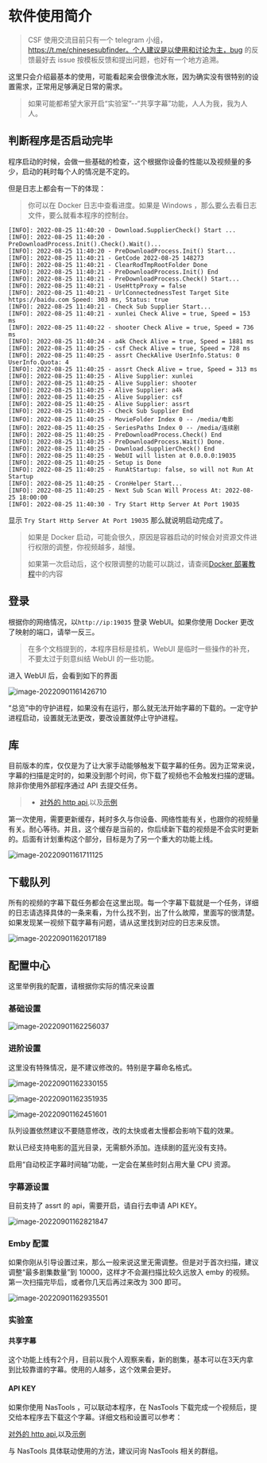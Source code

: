 # 软件使用简介

> CSF 使用交流目前只有一个 telegram 小组，https://t.me/chinesesubfinder。个人建议是以使用和讨论为主，bug 的反馈最好去 issue 按模板反馈和提出问题，也好有一个地方追溯。

这里只会介绍最基本的使用，可能看起来会很像流水账，因为确实没有很特别的设置需求，正常用足够满足日常的需求。

> 如果可能都希望大家开启“实验室”--“共享字幕”功能，人人为我，我为人人。

## 判断程序是否启动完毕

程序启动的时候，会做一些基础的检查，这个根据你设备的性能以及视频量的多少，启动的耗时每个人的情况是不定的。

但是日志上都会有一下的体现：

> 你可以在 Docker 日志中查看进度。如果是 Windows ，那么要么去看日志文件，要么就看本程序的控制台。

```
[INFO]: 2022-08-25 11:40:20 - Download.SupplierCheck() Start ...
[INFO]: 2022-08-25 11:40:20 - PreDownloadProcess.Init().Check().Wait()...
[INFO]: 2022-08-25 11:40:20 - PreDownloadProcess.Init() Start...
[INFO]: 2022-08-25 11:40:21 - GetCode 2022-08-25 148273
[INFO]: 2022-08-25 11:40:21 - ClearRodTmpRootFolder Done
[INFO]: 2022-08-25 11:40:21 - PreDownloadProcess.Init() End
[INFO]: 2022-08-25 11:40:21 - PreDownloadProcess.Check() Start...
[INFO]: 2022-08-25 11:40:21 - UseHttpProxy = false
[INFO]: 2022-08-25 11:40:21 - UrlConnectednessTest Target Site https://baidu.com Speed: 303 ms, Status: true
[INFO]: 2022-08-25 11:40:21 - Check Sub Supplier Start...
[INFO]: 2022-08-25 11:40:21 - xunlei Check Alive = true, Speed = 153 ms
[INFO]: 2022-08-25 11:40:22 - shooter Check Alive = true, Speed = 736 ms
[INFO]: 2022-08-25 11:40:24 - a4k Check Alive = true, Speed = 1881 ms
[INFO]: 2022-08-25 11:40:25 - csf Check Alive = true, Speed = 728 ms
[INFO]: 2022-08-25 11:40:25 - assrt CheckAlive UserInfo.Status: 0 UserInfo.Quota: 4
[INFO]: 2022-08-25 11:40:25 - assrt Check Alive = true, Speed = 313 ms
[INFO]: 2022-08-25 11:40:25 - Alive Supplier: xunlei
[INFO]: 2022-08-25 11:40:25 - Alive Supplier: shooter
[INFO]: 2022-08-25 11:40:25 - Alive Supplier: a4k
[INFO]: 2022-08-25 11:40:25 - Alive Supplier: csf
[INFO]: 2022-08-25 11:40:25 - Alive Supplier: assrt
[INFO]: 2022-08-25 11:40:25 - Check Sub Supplier End
[INFO]: 2022-08-25 11:40:25 - MovieFolder Index 0 -- /media/电影
[INFO]: 2022-08-25 11:40:25 - SeriesPaths Index 0 -- /media/连续剧
[INFO]: 2022-08-25 11:40:25 - PreDownloadProcess.Check() End
[INFO]: 2022-08-25 11:40:25 - PreDownloadProcess.Wait() Done.
[INFO]: 2022-08-25 11:40:25 - Download.SupplierCheck() End
[INFO]: 2022-08-25 11:40:25 - WebUI will listen at 0.0.0.0:19035
[INFO]: 2022-08-25 11:40:25 - Setup is Done
[INFO]: 2022-08-25 11:40:25 - RunAtStartup: false, so will not Run At Startup
[INFO]: 2022-08-25 11:40:25 - CronHelper Start...
[INFO]: 2022-08-25 11:40:25 - Next Sub Scan Will Process At: 2022-08-25 18:00:00
[INFO]: 2022-08-25 11:40:30 - Try Start Http Server At Port 19035
```

显示 `Try Start Http Server At Port 19035` 那么就说明启动完成了。

> 如果是 Docker 启动，可能会很久，原因是容器启动的时候会对资源文件进行权限的调整，你视频越多，越慢。
>
> 如果第一次启动后，这个权限调整的功能可以跳过，请查阅[Docker 部署教程](https://github.com/allanpk716/ChineseSubFinder/blob/master/docker/readme.md)中的内容

## 登录

根据你的网络情况，以`http://ip:19035` 登录 WebUI。如果你使用 Docker 更改了映射的端口，请举一反三。

> 在多个文档提到的，本程序目标是挂机，WebUI 是临时一些操作的补充，不要太过于刻意纠结 WebUI 的一些功能。

进入 WebUI 后，会看到如下的界面

![image-20220901161426710](软件使用简介.assets/image-20220901161426710.png)

“总览”中的守护进程，如果没有在运行，那么就无法开始字幕的下载的。一定守护进程启动，设置就无法更改，要改设置就停止守护进程。

## 库

目前版本的库，仅仅是为了让大家手动能够触发下载字幕的任务。因为正常来说，字幕的扫描是定时的，如果没到那个时间，你下载了视频也不会触发扫描的逻辑。除非你使用外部程序通过 API 去提交任务。

> - [对外的 http api](https://github.com/allanpk716/ChineseSubFinder/tree/docs/DesignFile/ApiKey设计),以及[示例](https://github.com/allanpk716/ChineseSubFinder/issues/336)

第一次使用，需要更新缓存，耗时多久与你设备、网络性能有关，也跟你的视频量有关。耐心等待。并且，这个缓存是当前的，你后续新下载的视频是不会实时更新的。后面有计划重构这个部分，目标是为了另一个重大的功能上线。

![image-20220901161711125](软件使用简介.assets/image-20220901161711125.png)

## 下载队列

所有的视频的字幕下载任务都会在这里出现。每一个字幕下载就是一个任务，详细的日志请选择具体的一条来看，为什么找不到，出了什么故障，里面写的很清楚。如果发现某一视频下载字幕有问题，请从这里找到对应的日志来反馈。

![image-20220901162017189](软件使用简介.assets/image-20220901162017189.png)

## 配置中心

这里举例我的配置，请根据你实际的情况来设置

### 基础设置

![image-20220901162256037](软件使用简介.assets/image-20220901162256037.png)

### 进阶设置

这里没有特殊情况，是不建议修改的。特别是字幕命名格式。

![image-20220901162330155](软件使用简介.assets/image-20220901162330155.png)



![image-20220901162351935](软件使用简介.assets/image-20220901162351935.png)

![image-20220901162451601](软件使用简介.assets/image-20220901162451601.png)



队列设置依然建议不要随意修改，改的太快或者太慢都会影响下载的效果。

默认已经支持电影的蓝光目录，无需额外添加。连续剧的蓝光没有支持。

启用“自动校正字幕时间轴”功能，一定会在某些时刻占用大量 CPU 资源。

### 字幕源设置

目前支持了 assrt 的 api，需要开启，请自行去申请 API KEY。

![image-20220901162821847](软件使用简介.assets/image-20220901162821847.png)

### Emby 配置

如果你刚从引导设置过来，那么一般来说这里无需调整。但是对于首次扫描，建议调整“最多剧集数量”到 10000，这样才不会漏扫描比较久远放入 emby 的视频。第一次扫描完毕后，或者你几天后再过来改为 300 即可。

![image-20220901162935501](软件使用简介.assets/image-20220901162935501.png)

### 实验室

#### 共享字幕

这个功能上线有2个月，目前以我个人观察来看，新的剧集，基本可以在3天内拿到比较靠谱的字幕。使用的人越多，这个效果会更好。

#### API KEY

如果你使用 NasTools ，可以联动本程序，在 NasTools 下载完成一个视频后，提交给本程序去下载这个字幕。详细文档和设置可以参考：

[对外的 http api](https://github.com/allanpk716/ChineseSubFinder/tree/docs/DesignFile/ApiKey设计),以及[示例](https://github.com/allanpk716/ChineseSubFinder/issues/336)

与 NasTools 具体联动使用的方法，建议问询 NasTools 相关的群组。
